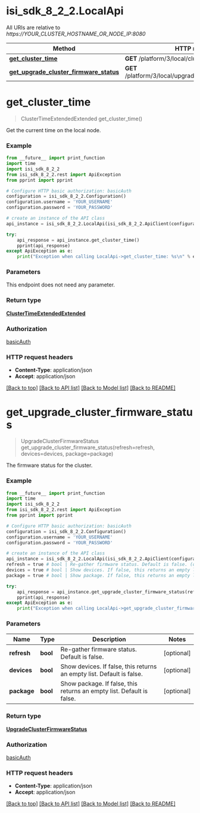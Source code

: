 # isi_sdk_8_2_2.LocalApi

All URIs are relative to *https://YOUR_CLUSTER_HOSTNAME_OR_NODE_IP:8080*

Method | HTTP request | Description
------------- | ------------- | -------------
[**get_cluster_time**](LocalApi.md#get_cluster_time) | **GET** /platform/3/local/cluster/time | 
[**get_upgrade_cluster_firmware_status**](LocalApi.md#get_upgrade_cluster_firmware_status) | **GET** /platform/3/local/upgrade/cluster/firmware/status | 


# **get_cluster_time**
> ClusterTimeExtendedExtended get_cluster_time()



Get the current time on the local node.

### Example
```python
from __future__ import print_function
import time
import isi_sdk_8_2_2
from isi_sdk_8_2_2.rest import ApiException
from pprint import pprint

# Configure HTTP basic authorization: basicAuth
configuration = isi_sdk_8_2_2.Configuration()
configuration.username = 'YOUR_USERNAME'
configuration.password = 'YOUR_PASSWORD'

# create an instance of the API class
api_instance = isi_sdk_8_2_2.LocalApi(isi_sdk_8_2_2.ApiClient(configuration))

try:
    api_response = api_instance.get_cluster_time()
    pprint(api_response)
except ApiException as e:
    print("Exception when calling LocalApi->get_cluster_time: %s\n" % e)
```

### Parameters
This endpoint does not need any parameter.

### Return type

[**ClusterTimeExtendedExtended**](ClusterTimeExtendedExtended.md)

### Authorization

[basicAuth](../README.md#basicAuth)

### HTTP request headers

 - **Content-Type**: application/json
 - **Accept**: application/json

[[Back to top]](#) [[Back to API list]](../README.md#documentation-for-api-endpoints) [[Back to Model list]](../README.md#documentation-for-models) [[Back to README]](../README.md)

# **get_upgrade_cluster_firmware_status**
> UpgradeClusterFirmwareStatus get_upgrade_cluster_firmware_status(refresh=refresh, devices=devices, package=package)



The firmware status for the cluster.

### Example
```python
from __future__ import print_function
import time
import isi_sdk_8_2_2
from isi_sdk_8_2_2.rest import ApiException
from pprint import pprint

# Configure HTTP basic authorization: basicAuth
configuration = isi_sdk_8_2_2.Configuration()
configuration.username = 'YOUR_USERNAME'
configuration.password = 'YOUR_PASSWORD'

# create an instance of the API class
api_instance = isi_sdk_8_2_2.LocalApi(isi_sdk_8_2_2.ApiClient(configuration))
refresh = true # bool | Re-gather firmware status. Default is false. (optional)
devices = true # bool | Show devices. If false, this returns an empty list. Default is false. (optional)
package = true # bool | Show package. If false, this returns an empty list. Default is false. (optional)

try:
    api_response = api_instance.get_upgrade_cluster_firmware_status(refresh=refresh, devices=devices, package=package)
    pprint(api_response)
except ApiException as e:
    print("Exception when calling LocalApi->get_upgrade_cluster_firmware_status: %s\n" % e)
```

### Parameters

Name | Type | Description  | Notes
------------- | ------------- | ------------- | -------------
 **refresh** | **bool**| Re-gather firmware status. Default is false. | [optional] 
 **devices** | **bool**| Show devices. If false, this returns an empty list. Default is false. | [optional] 
 **package** | **bool**| Show package. If false, this returns an empty list. Default is false. | [optional] 

### Return type

[**UpgradeClusterFirmwareStatus**](UpgradeClusterFirmwareStatus.md)

### Authorization

[basicAuth](../README.md#basicAuth)

### HTTP request headers

 - **Content-Type**: application/json
 - **Accept**: application/json

[[Back to top]](#) [[Back to API list]](../README.md#documentation-for-api-endpoints) [[Back to Model list]](../README.md#documentation-for-models) [[Back to README]](../README.md)

